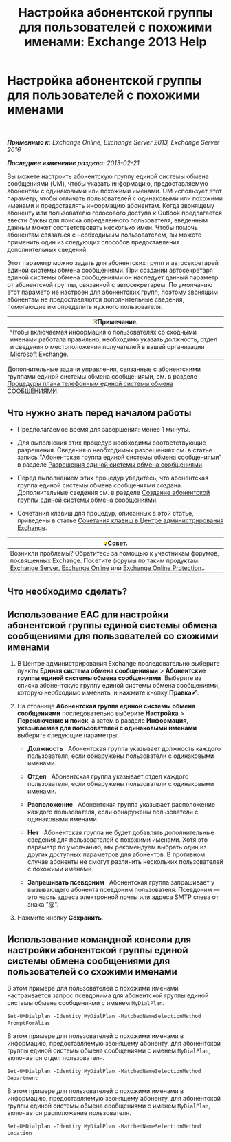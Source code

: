 ﻿---
title: 'Настройка абонентской группы для пользователей с похожими именами: Exchange 2013 Help'
TOCTitle: Настройка абонентской группы для пользователей с похожими именами
ms:assetid: 14783f45-95f5-49de-8215-0a3aef7dc034
ms:mtpsurl: https://technet.microsoft.com/ru-ru/library/Bb266943(v=EXCHG.150)
ms:contentKeyID: 51408003
ms.date: 05/22/2018
mtps_version: v=EXCHG.150
ms.translationtype: MT
---

# Настройка абонентской группы для пользователей с похожими именами

 

_**Применимо к:** Exchange Online, Exchange Server 2013, Exchange Server 2016_

_**Последнее изменение раздела:** 2013-02-21_

Вы можете настроить абонентскую группу единой системы обмена сообщениями (UM), чтобы указать информацию, предоставляемую абонентам с одинаковыми или похожими именами. UM использует этот параметр, чтобы отличать пользователей с одинаковыми или похожими именами и предоставлять информацию абонентам. Когда звонящему абоненту или пользователю голосового доступа к Outlook предлагается ввести буквы для поиска определенного пользователя, введенным данным может соответствовать несколько имен. Чтобы помочь абонентам связаться с необходимым пользователем, вы можете применить один из следующих способов предоставления дополнительных сведений.

Этот параметр можно задать для абонентских групп и автосекретарей единой системы обмена сообщениями. При создании автосекретаря единой системы обмена сообщениями он наследует данный параметр от абонентской группы, связанной с автосекретарем. По умолчанию этот параметр не настроен для абонентских групп, поэтому звонящим абонентам не предоставляются дополнительные сведения, помогающие им определить нужного пользователя.

<table>
<thead>
<tr class="header">
<th><img src="images/JJ126620.note(EXCHG.150).gif" title="Примечание" alt="Примечание" />Примечание.</th>
</tr>
</thead>
<tbody>
<tr class="odd">
<td>Чтобы включаемая информация о пользователях со сходными именами работала правильно, необходимо указать должность, отдел и сведения о местоположении получателей в вашей организации Microsoft Exchange.</td>
</tr>
</tbody>
</table>


Дополнительные задачи управления, связанные с абонентскими группами единой системы обмена сообщениями, см. в разделе [Процедуры плана телефонным единой системы обмена СООБЩЕНИЯМИ](um-dial-plan-procedures-exchange-2013-help.md).

## Что нужно знать перед началом работы

  - Предполагаемое время для завершения: менее 1 минуты.

  - Для выполнения этих процедур необходимы соответствующие разрешения. Сведения о необходимых разрешениях см. в статье запись "Абонентская группа единой системы обмена сообщениями" в разделе [Разрешения единой системы обмена сообщениями](unified-messaging-permissions-exchange-2013-help.md).

  - Перед выполнением этих процедур убедитесь, что абонентская группа единой системы обмена сообщениями создана. Дополнительные сведения см. в разделе [Создание абонентской группы единой системы обмена сообщениями](create-a-um-dial-plan-exchange-2013-help.md).

  - Сочетания клавиш для процедур, описанных в этой статье, приведены в статье [Сочетания клавиш в Центре администрирования Exchange](keyboard-shortcuts-in-the-exchange-admin-center-exchange-online-protection-help.md).

<table>
<thead>
<tr class="header">
<th><img src="images/Bb124558.tip(EXCHG.150).gif" title="Совет" alt="Совет" />Совет.</th>
</tr>
</thead>
<tbody>
<tr class="odd">
<td>Возникли проблемы? Обратитесь за помощью к участникам форумов, посвященных Exchange. Посетите форумы по таким продуктам: <a href="https://go.microsoft.com/fwlink/p/?linkid=60612">Exchange Server</a>, <a href="https://go.microsoft.com/fwlink/p/?linkid=267542">Exchange Online</a> или <a href="https://go.microsoft.com/fwlink/p/?linkid=285351">Exchange Online Protection</a>..</td>
</tr>
</tbody>
</table>


## Что необходимо сделать?

## Использование EAC для настройки абонентской группы единой системы обмена сообщениями для пользователей со схожими именами

1.  В Центре администрирования Exchange последовательно выберите пункты **Единая система обмена сообщениями** \> **Абонентские группы единой системы обмена сообщениями**. Выберите из списка абонентскую группу единой системы обмена сообщениями, которую необходимо изменить, и нажмите кнопку **Правка**![Значок редактирования](images/Bb124582.6f53ccb2-1f13-4c02-bea0-30690e6ea71d(EXCHG.150).gif "Значок редактирования").

2.  На странице **Абонентская группа единой системы обмена сообщениями** последовательно выберите **Настройка** \> **Переключение и поиск**, а затем в разделе **Информация, указываемая для пользователей с одинаковыми именами** выберите следующие параметры:
    
      - **Должность**   Абонентская группа указывает должность каждого пользователя, если обнаружены пользователи с одинаковыми именами.
    
      - **Отдел**   Абонентская группа указывает отдел каждого пользователя, если обнаружены пользователи с одинаковыми именами.
    
      - **Расположение**   Абонентская группа указывает расположение каждого пользователя, если обнаружены пользователи с одинаковыми именами.
    
      - **Нет**   Абонентская группа не будет добавлять дополнительные сведения для пользователей с похожими именами. Хотя это параметр по умолчанию, мы рекомендуем выбрать один из других доступных параметров для абонентов. В противном случае абоненты не смогут различить нескольких пользователей с похожими именами.
    
      - **Запрашивать псевдоним**   Абонентская группа запрашивает у вызывающего абонента псевдоним пользователя. Псевдоним — это часть адреса электронной почты или адреса SMTP слева от знака "@".

3.  Нажмите кнопку **Сохранить**.

## Использование командной консоли для настройки абонентской группы единой системы обмена сообщениями для пользователей со схожими именами

В этом примере для пользователей с похожими именами настраивается запрос псевдонима для абонентской группы единой системы обмена сообщениями с именем `MyDialPlan`.

    Set-UMDialplan -Identity MyDialPlan -MatchedNameSelectionMethod PromptForAlias

В этом примере для пользователей с похожими именами в информацию, предоставляемую звонящему абоненту, для абонентской группы единой системы обмена сообщениями с именем `MyDialPlan`, включается отдел пользователя.

    Set-UMDialplan -Identity MyDialPlan -MatchedNameSelectionMethod Department

В этом примере для пользователей с похожими именами в информацию, предоставляемую звонящему абоненту, для абонентской группы единой системы обмена сообщениями с именем `MyDialPlan`, включается расположение пользователя.

    Set-UMDialplan -Identity MyDialPlan -MatchedNameSelectionMethod Location

